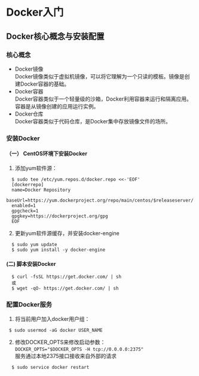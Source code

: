 # Docker入门

## Docker核心概念与安装配置

### 核心概念
+ Docker镜像  
  Docker镜像类似于虚拟机镜像，可以将它理解为一个只读的模板。镜像是创建Docker容器的基础。  
+ Docker容器  
  Docker容器类似于一个轻量级的沙箱，Docker利用容器来运行和隔离应用。容器是从镜像创建的应用运行实例。  
+ Docker仓库  
  Docker容器类似于代码仓库，是Docker集中存放镜像文件的场所。  
  
### 安装Docker  
#### （一） CentOS环境下安装Docker  
  1. 添加yum软件源：  
  ```jshelllanguage
    $ sudo tee /etc/yum.repos.d/docker.repo <<-'EOF'
    [dockerrepo]
    name=Docker Repository
    baseUrl=https://yum.dockerproject.org/repo/main/centos/$releaseserver/
    enabled=1
    gpgcheck=1
    gpgkey=https://dockerproject.org/gpg
    EOF
  ```
  2. 更新yum软件源缓存，并安装docker-engine  
  ```jshelllanguage
    $ sudo yum update
    $ sudo yum install -y docker-engine
   ```
#### (二) 脚本安装Docker
  ```jshelllanguage
    $ curl -fsSL https://get.docker.com/ | sh
    或
    $ wget -qO- https://get.docker.com/ | sh
  ```
### 配置Docker服务
  1. 将当前用户加入docker用户组：
   ```jshelllanguage
    $ sudo usermod -aG docker USER_NAME
   ```
  2. 修改DOCKER_OPTS来修改启动参数：  
    ```DOCKER_OPTS="$DOCKER_OPTS -H tcp://0.0.0.0:2375"```  
    服务通过本地2375接口接收来自外部的请求    
   ```jshelllanguage
     $ sudo service docker restart
   ```